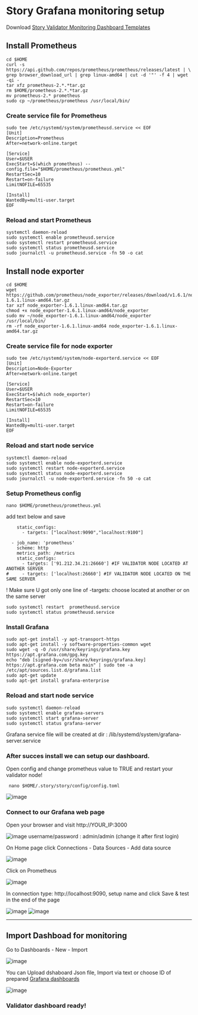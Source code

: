 # Story Grafana monitoring setup
Download [Story Validator Monitoring Dashboard Templates](https://github.com/metilnodes/services/blob/main/story/storygrafana.json)

## Install Prometheus
```
cd $HOME
curl -s https://api.github.com/repos/prometheus/prometheus/releases/latest | \
grep browser_download_url | grep linux-amd64 | cut -d '"' -f 4 | wget -qi -
tar xfz prometheus-2.*.*tar.gz
rm $HOME/prometheus-2.*.*tar.gz
mv prometheus-2.* prometheus
sudo cp ~/prometheus/prometheus /usr/local/bin/
```
### Create service file for Prometheus
```
sudo tee /etc/systemd/system/prometheusd.service << EOF
[Unit]
Description=Prometheus 
After=network-online.target

[Service]
User=$USER
ExecStart=$(which prometheus) --config.file="$HOME/prometheus/prometheus.yml"
RestartSec=10
Restart=on-failure
LimitNOFILE=65535

[Install]
WantedBy=multi-user.target
EOF
```

### Reload and start Prometheus
```
systemctl daemon-reload
sudo systemctl enable prometheusd.service
sudo systemctl restart prometheusd.service
sudo systemctl status prometheusd.service
sudo journalctl -u prometheusd.service -fn 50 -o cat
```

## Install node exporter
```
cd $HOME
wget https://github.com/prometheus/node_exporter/releases/download/v1.6.1/node_exporter-1.6.1.linux-amd64.tar.gz
tar xzf node_exporter-1.6.1.linux-amd64.tar.gz
chmod +x node_exporter-1.6.1.linux-amd64/node_exporter
sudo mv ~/node_exporter-1.6.1.linux-amd64/node_exporter /usr/local/bin/
rm -rf node_exporter-1.6.1.linux-amd64 node_exporter-1.6.1.linux-amd64.tar.gz
```
### Create service file for node exporter
```
sudo tee /etc/systemd/system/node-exporterd.service << EOF
[Unit]
Description=Node-Exporter 
After=network-online.target

[Service]
User=$USER
ExecStart=$(which node_exporter)
RestartSec=10
Restart=on-failure
LimitNOFILE=65535

[Install]
WantedBy=multi-user.target
EOF
```
### Reload and start node service
```
systemctl daemon-reload
sudo systemctl enable node-exporterd.service
sudo systemctl restart node-exporterd.service
sudo systemctl status node-exporterd.service
sudo journalctl -u node-exporterd.service -fn 50 -o cat
```
### Setup Prometheus config

```
nano $HOME/prometheus/prometheus.yml

```
add text below and save 
```
    static_configs:
      - targets: ["localhost:9090","localhost:9100"]

  - job_name: 'prometheus'
    scheme: http
    metrics_path: /metrics
    static_configs:
      - targets: ['91.212.34.21:26660'] #IF VALIDATOR NODE LOCATED AT ANOTHER SERVER
#     - targets: ['localhost:26660'] #IF VALIDATOR NODE LOCATED ON THE SAME SERVER
```
! Make sure U got only one line of -targets: choose located at another or on the same server

```
sudo systemctl restart  prometheusd.service
sudo systemctl status prometheusd.service
```

### Install Grafana

```
sudo apt-get install -y apt-transport-https
sudo apt-get install -y software-properties-common wget
sudo wget -q -O /usr/share/keyrings/grafana.key https://apt.grafana.com/gpg.key
echo "deb [signed-by=/usr/share/keyrings/grafana.key] https://apt.grafana.com beta main" | sudo tee -a /etc/apt/sources.list.d/grafana.list
sudo apt-get update
sudo apt-get install grafana-enterprise
```
### Reload and start node service

```
sudo systemctl daemon-reload
sudo systemctl enable grafana-servers
sudo systemctl start grafana-server
sudo systemctl status grafana-server
```

Grafana service file will be created at dir : /lib/systemd/system/grafana-server.service

### After succes install we can setup our dashboard.

Open config and change prometheus value to TRUE and restart your validator node!
```
 nano $HOME/.story/story/config/config.toml

```
![image](https://github.com/user-attachments/assets/1f2ba214-353f-47a5-919c-fc140d8f77ff)

### Connect to our Grafana web page

Open your browser and visit http://YOUR_IP:3000

![image](https://github.com/user-attachments/assets/238d0499-f3ab-4025-8b17-9bddeaae073e)
username/password : admin/admin (change it after first login)

On Home page click Connections - Data Sources - Add data source 

![image](https://github.com/user-attachments/assets/54c5eea5-de40-404d-ba32-0d3712fe67a2)

Click on Prometheus

![image](https://github.com/user-attachments/assets/25c23260-cbb5-4cda-9bd4-0348700aeda8)

In connection type: http://localhost:9090, setup name and click Save & test in the end of the page

![image](https://github.com/user-attachments/assets/be6399a9-69e6-48e3-820e-bf91fb88b324)
![image](https://github.com/user-attachments/assets/e5e6384a-ca9a-4d44-9d11-fc696c64d4d5)

-----
## Import Dashboad for monitoring

Go to Dashboards - New - Import

![image](https://github.com/user-attachments/assets/083ba753-a01e-4db6-8b62-8f885ee9832f)

You can Upload dshaboard Json file, Import via text or choose ID of prepared [Grafana dashboards](https://grafana.com/grafana/dashboards/)

![image](https://github.com/user-attachments/assets/e6e26678-0bc7-4478-a04f-f77e469c10d4)

### Validator dashboard ready! 
